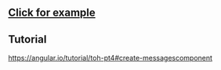## [Click for example](https://angular-tour-of-heroes.app-manager.novusweb.dk/)

## Tutorial

https://angular.io/tutorial/toh-pt4#create-messagescomponent

